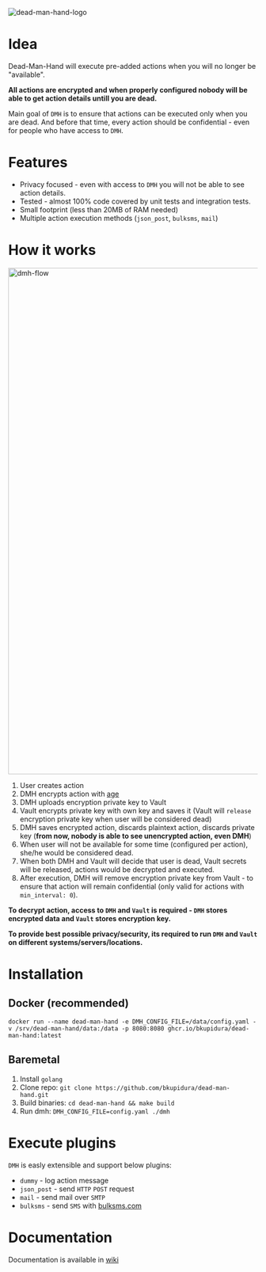 ![dead-man-hand-logo](https://github.com/user-attachments/assets/0a0e041a-e76b-471a-9b05-14288a7325cb)

# Idea
Dead-Man-Hand will execute pre-added actions when you will no longer be "available".

**All actions are encrypted and when properly configured nobody will be able to get action details untill you are dead.**

Main goal of `DMH` is to ensure that actions can be executed only when you are dead. And before that time, every action should be confidential - even for people who have access to `DMH`.

# Features
- Privacy focused - even with access to `DMH` you will not be able to see action details.
- Tested - almost 100% code covered by unit tests and integration tests.
- Small footprint (less than 20MB of RAM needed)
- Multiple action execution methods (`json_post`, `bulksms`, `mail`)

# How it works
<img width="1023" alt="dmh-flow" src="https://github.com/user-attachments/assets/63a5a1a9-c692-4ade-a971-073b807653fe" />

1. User creates action
2. DMH encrypts action with [age](https://github.com/FiloSottile/age)
3. DMH uploads encryption private key to Vault
4. Vault encrypts private key with own key and saves it (Vault will `release` encryption private key when user will be considered dead)
5. DMH saves encrypted action, discards plaintext action, discards private key (**from now, nobody is able to see unencrypted action, even DMH**)
6. When user will not be available for some time (configured per action), she/he would be considered dead.
7. When both DMH and Vault will decide that user is dead, Vault secrets will be released, actions would be decrypted and executed.
8. After execution, DMH will remove encryption private key from Vault - to ensure that action will remain confidential (only valid for actions with `min_interval: 0`).


**To decrypt action, access to `DMH` and `Vault` is required - `DMH` stores encrypted data and `Vault` stores encryption key.**

**To provide best possible privacy/security, its required to run `DMH` and `Vault` on different systems/servers/locations.**

# Installation

## Docker (recommended)
```
docker run --name dead-man-hand -e DMH_CONFIG_FILE=/data/config.yaml -v /srv/dead-man-hand/data:/data -p 8080:8080 ghcr.io/bkupidura/dead-man-hand:latest
```

## Baremetal
1. Install `golang`
2. Clone repo: `git clone https://github.com/bkupidura/dead-man-hand.git`
3. Build binaries: `cd dead-man-hand && make build`
4. Run dmh: `DMH_CONFIG_FILE=config.yaml ./dmh`

# Execute plugins

`DMH` is easly extensible and support below plugins:
* `dummy` - log action message
* `json_post` - send `HTTP` `POST` request
* `mail` - send mail over `SMTP`
* `bulksms` - send `SMS` with [bulksms.com](https://bulksms.com)

# Documentation
Documentation is available in [wiki](https://github.com/bkupidura/dead-man-hand/wiki)
